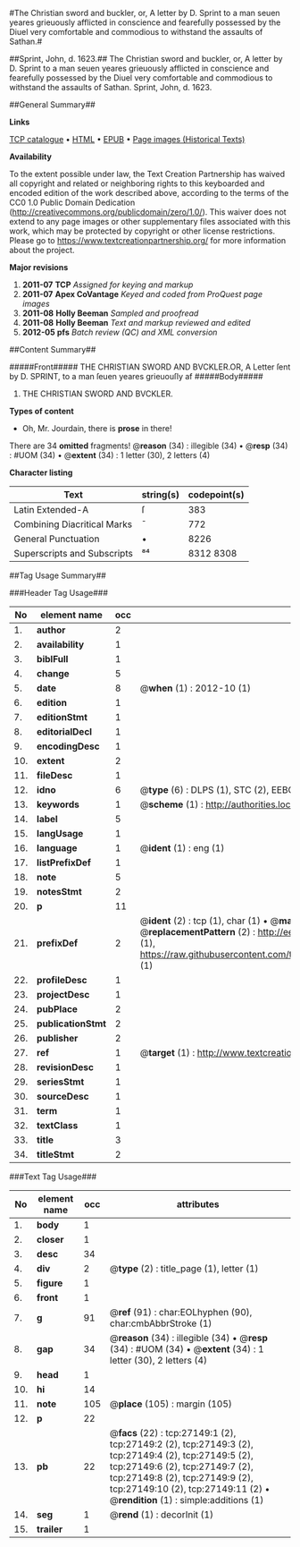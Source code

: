 #The Christian sword and buckler, or, A letter by D. Sprint to a man seuen yeares grieuously afflicted in conscience and fearefully possessed by the Diuel very comfortable and commodious to withstand the assaults of Sathan.#

##Sprint, John, d. 1623.##
The Christian sword and buckler, or, A letter by D. Sprint to a man seuen yeares grieuously afflicted in conscience and fearefully possessed by the Diuel very comfortable and commodious to withstand the assaults of Sathan.
Sprint, John, d. 1623.

##General Summary##

**Links**

[TCP catalogue](http://www.ota.ox.ac.uk/tcp/)  • 
[HTML](http://tei.it.ox.ac.uk/tcp/Texts-HTML/free/A12/A12799.html)  • 
[EPUB](http://tei.it.ox.ac.uk/tcp/Texts-EPUB/free/A12/A12799.epub) • 
[Page images (Historical Texts)](https://historicaltexts.jisc.ac.uk/eebo-24073746e)

**Availability**

To the extent possible under law, the Text Creation Partnership has waived all copyright and related or neighboring rights to this keyboarded and encoded edition of the work described above, according to the terms of the CC0 1.0 Public Domain Dedication (http://creativecommons.org/publicdomain/zero/1.0/). This waiver does not extend to any page images or other supplementary files associated with this work, which may be protected by copyright or other license restrictions. Please go to https://www.textcreationpartnership.org/ for more information about the project.

**Major revisions**

1. __2011-07__ __TCP__ *Assigned for keying and markup*
1. __2011-07__ __Apex CoVantage__ *Keyed and coded from ProQuest page images*
1. __2011-08__ __Holly Beeman__ *Sampled and proofread*
1. __2011-08__ __Holly Beeman__ *Text and markup reviewed and edited*
1. __2012-05__ __pfs__ *Batch review (QC) and XML conversion*

##Content Summary##

#####Front#####
 THE CHRISTIAN SWORD AND BVCKLER.OR, A Letter ſent by D. SPRINT, to a man ſeuen yeares grieuouſly af
#####Body#####

1. THE CHRISTIAN SWORD AND BVCKLER.

**Types of content**

  * Oh, Mr. Jourdain, there is **prose** in there!

There are 34 **omitted** fragments! 
 @__reason__ (34) : illegible (34)  •  @__resp__ (34) : #UOM (34)  •  @__extent__ (34) : 1 letter (30), 2 letters (4)

**Character listing**


|Text|string(s)|codepoint(s)|
|---|---|---|
|Latin Extended-A|ſ|383|
|Combining             Diacritical Marks|̄|772|
|General Punctuation|•|8226|
|Superscripts             and Subscripts|⁸⁴|8312 8308|

##Tag Usage Summary##

###Header Tag Usage###

|No|element name|occ|attributes|
|---|---|---|---|
|1.|__author__|2||
|2.|__availability__|1||
|3.|__biblFull__|1||
|4.|__change__|5||
|5.|__date__|8| @__when__ (1) : 2012-10 (1)|
|6.|__edition__|1||
|7.|__editionStmt__|1||
|8.|__editorialDecl__|1||
|9.|__encodingDesc__|1||
|10.|__extent__|2||
|11.|__fileDesc__|1||
|12.|__idno__|6| @__type__ (6) : DLPS (1), STC (2), EEBO-CITATION (1), OCLC (1), VID (1)|
|13.|__keywords__|1| @__scheme__ (1) : http://authorities.loc.gov/ (1)|
|14.|__label__|5||
|15.|__langUsage__|1||
|16.|__language__|1| @__ident__ (1) : eng (1)|
|17.|__listPrefixDef__|1||
|18.|__note__|5||
|19.|__notesStmt__|2||
|20.|__p__|11||
|21.|__prefixDef__|2| @__ident__ (2) : tcp (1), char (1)  •  @__matchPattern__ (2) : ([0-9\-]+):([0-9IVX]+) (1), (.+) (1)  •  @__replacementPattern__ (2) : http://eebo.chadwyck.com/downloadtiff?vid=$1&page=$2 (1), https://raw.githubusercontent.com/textcreationpartnership/Texts/master/tcpchars.xml#$1 (1)|
|22.|__profileDesc__|1||
|23.|__projectDesc__|1||
|24.|__pubPlace__|2||
|25.|__publicationStmt__|2||
|26.|__publisher__|2||
|27.|__ref__|1| @__target__ (1) : http://www.textcreationpartnership.org/docs/. (1)|
|28.|__revisionDesc__|1||
|29.|__seriesStmt__|1||
|30.|__sourceDesc__|1||
|31.|__term__|1||
|32.|__textClass__|1||
|33.|__title__|3||
|34.|__titleStmt__|2||


###Text Tag Usage###

|No|element name|occ|attributes|
|---|---|---|---|
|1.|__body__|1||
|2.|__closer__|1||
|3.|__desc__|34||
|4.|__div__|2| @__type__ (2) : title_page (1), letter (1)|
|5.|__figure__|1||
|6.|__front__|1||
|7.|__g__|91| @__ref__ (91) : char:EOLhyphen (90), char:cmbAbbrStroke (1)|
|8.|__gap__|34| @__reason__ (34) : illegible (34)  •  @__resp__ (34) : #UOM (34)  •  @__extent__ (34) : 1 letter (30), 2 letters (4)|
|9.|__head__|1||
|10.|__hi__|14||
|11.|__note__|105| @__place__ (105) : margin (105)|
|12.|__p__|22||
|13.|__pb__|22| @__facs__ (22) : tcp:27149:1 (2), tcp:27149:2 (2), tcp:27149:3 (2), tcp:27149:4 (2), tcp:27149:5 (2), tcp:27149:6 (2), tcp:27149:7 (2), tcp:27149:8 (2), tcp:27149:9 (2), tcp:27149:10 (2), tcp:27149:11 (2)  •  @__rendition__ (1) : simple:additions (1)|
|14.|__seg__|1| @__rend__ (1) : decorInit (1)|
|15.|__trailer__|1||
